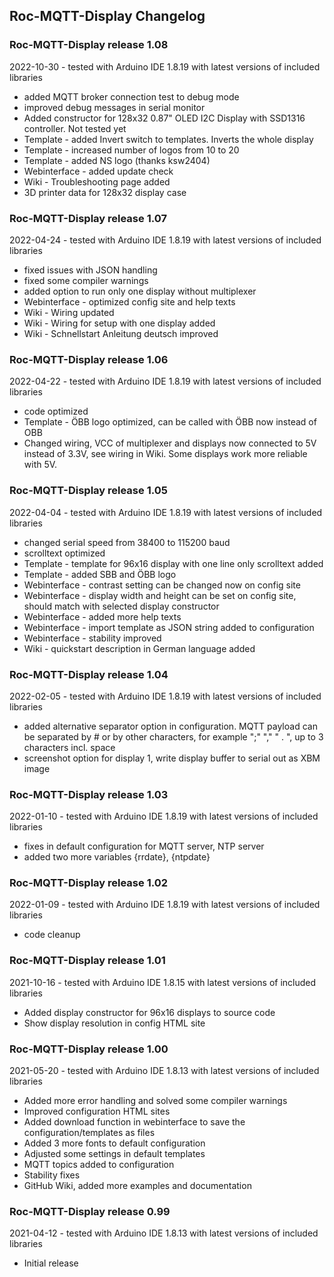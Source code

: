 ## Roc-MQTT-Display Changelog

### Roc-MQTT-Display release 1.08
2022-10-30 - tested with Arduino IDE 1.8.19 with latest versions of included libraries

-   added MQTT broker connection test to debug mode
-   improved debug messages in serial monitor
-   Added constructor for 128x32 0.87" OLED I2C Display with SSD1316 controller. Not tested yet 
-   Template - added Invert switch to templates. Inverts the whole display
-   Template - increased number of logos from 10 to 20
-   Template - added NS logo (thanks ksw2404)
-   Webinterface - added update check
-   Wiki - Troubleshooting page added
-   3D printer data for 128x32 display case

### Roc-MQTT-Display release 1.07
2022-04-24 - tested with Arduino IDE 1.8.19 with latest versions of included libraries

-   fixed issues with JSON handling
-   fixed some compiler warnings
-   added option to run only one display without multiplexer
-   Webinterface - optimized config site and help texts
-   Wiki - Wiring updated
-   Wiki - Wiring for setup with one display added
-   Wiki - Schnellstart Anleitung deutsch improved

### Roc-MQTT-Display release 1.06
2022-04-22 - tested with Arduino IDE 1.8.19 with latest versions of included libraries

-   code optimized
-   Template - ÖBB logo optimized, can be called with ÖBB now instead of OBB
-   Changed wiring, VCC of multiplexer and displays now connected to 5V instead of 3.3V, see wiring in Wiki. Some displays work more reliable with 5V.

### Roc-MQTT-Display release 1.05
2022-04-04 - tested with Arduino IDE 1.8.19 with latest versions of included libraries

-   changed serial speed from 38400 to 115200 baud
-   scrolltext optimized
-   Template - template for 96x16 display with one line only scrolltext added
-   Template - added SBB and ÖBB logo
-   Webinterface - contrast setting can be changed now on config site
-   Webinterface - display width and height can be set on config site, should match with selected display constructor
-   Webinterface - added more help texts
-   Webinterface - import template as JSON string added to configuration
-   Webinterface - stability improved
-   Wiki - quickstart description in German language added

### Roc-MQTT-Display release 1.04
2022-02-05 - tested with Arduino IDE 1.8.19 with latest versions of included libraries

-   added alternative separator option in configuration. MQTT payload can be separated by # or by other characters, for example ";" "," " . ", up to 3 characters incl. space
-   screenshot option for display 1, write display buffer to serial out as XBM image

### Roc-MQTT-Display release 1.03
2022-01-10 - tested with Arduino IDE 1.8.19 with latest versions of included libraries

-   fixes in default configuration for MQTT server, NTP server
-   added two more variables {rrdate}, {ntpdate}

### Roc-MQTT-Display release 1.02
2022-01-09 - tested with Arduino IDE 1.8.19 with latest versions of included libraries

-   code cleanup

### Roc-MQTT-Display release 1.01
2021-10-16 - tested with Arduino IDE 1.8.15 with latest versions of included libraries

-   Added display constructor for 96x16 displays to source code
-   Show display resolution in config HTML site

### Roc-MQTT-Display release 1.00
2021-05-20 - tested with Arduino IDE 1.8.13 with latest versions of included libraries

-   Added more error handling and solved some compiler warnings
-   Improved configuration HTML sites
-   Added download function in webinterface to save the configuration/templates as files
-   Added 3 more fonts to default configuration
-   Adjusted some settings in default templates
-   MQTT topics added to configuration
-   Stability fixes
-   GitHub Wiki, added more examples and documentation  

### Roc-MQTT-Display release 0.99
2021-04-12 - tested with Arduino IDE 1.8.13 with latest versions of included libraries

-    Initial release  
